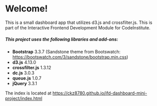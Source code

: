 # Welcome! 

This is a small dashboard app that utilizes d3.js and crossfilter.js. This is part of the Interactive Frontend Development Module for CodeInstitute.

##### This project uses the following libraries and add-ons:

- **Bootstrap** 3.3.7 (Sandstone theme from Bootswatch: https://bootswatch.com/3/sandstone/bootstrap.min.css)
- **d3.js** 4.13.0
- **crossfilter.js** 1.3.12
- **dc.js** 3.0.3
- **queue.js** 1.0.7
- **jQuery** 3.3.1

The index is located at https://ckz8780.github.io/ifd-dashboard-mini-project/index.html